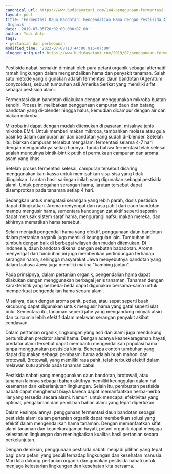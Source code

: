 ```yaml
---
canonical_url: https://www.budidayatani.com/144-penggunaan-fermentasi
layout: post
title: 'Fermentasi Daun Bandotan: Pengendalian Hama dengan Pestisida Alami dalam Pertanian
 Organik'
date: '2019-07-05T20:02:00.000+07:00'
author: Yudi Anto
tags:
- pertanian dan perkebunan
modified_time: '2023-07-08T13:44:00.916+07:00'
blogger_orig_url: https://www.budidayatani.com/2019/07/penggunaan-fermentasi-daun-bandotan.html
---
```


Pestisida nabati semakin diminati oleh para petani organik sebagai alternatif ramah lingkungan dalam mengendalikan hama dan penyakit tanaman. Salah satu metode yang digunakan adalah fermentasi daun bandotan (Ageratum conyzoides), sebuah tumbuhan asli Amerika Serikat yang memiliki sifat sebagai pestisida alami.

Fermentasi daun bandotan dilakukan dengan menggunakan mikroba buatan sendiri. Proses ini melibatkan penggunaan campuran daun dan batang bandotan yang di-blender hingga halus, kemudian dicampur dengan air dan biakan mikroba.

Mikroba ini dapat dengan mudah ditemukan di pasaran, misalnya jenis mikroba EM4. Untuk memberi makan mikroba, tambahkan molase atau gula pasir ke dalam campuran air dan bandotan yang sudah di-blender. Setelah itu, biarkan campuran tersebut mengalami fermentasi selama 4-7 hari dengan mengaduknya setiap harinya. Tanda bahwa fermentasi telah selesai adalah munculnya bintik-bintik putih di permukaan campuran dan aroma asam yang khas.

Setelah proses fermentasi selesai, campuran tersebut disaring menggunakan kain kassa untuk memisahkan sisa-sisa yang tidak diinginkan. Larutan hasil saringan inilah yang digunakan sebagai pestisida alami. Untuk pencegahan serangan hama, larutan tersebut dapat disemprotkan pada tanaman setiap 4 hari.

Sedangkan untuk mengatasi serangan yang lebih parah, dosis pestisida dapat ditingkatkan. Aroma menyengat dan rasa pahit dari daun bandotan mampu mengusir hama, sementara kandungan zat aktif seperti saponin dapat merusak sistem saraf hama, mengurangi nafsu makan mereka, dan akhirnya mematikan hama tersebut.

Selain menjadi pengendali hama yang efektif, penggunaan daun bandotan dalam pertanian organik juga memiliki keunggulan lain. Tumbuhan ini tumbuh dengan baik di berbagai wilayah dan mudah ditemukan. Di Indonesia, daun bandotan dikenal dengan sebutan babadotan. Aroma menyengat dari tumbuhan ini juga memberikan perlindungan terhadap serangan hama, sehingga masyarakat Jawa menyebutnya bandotan yang dalam bahasa Jawa juga memiliki makna "kambing jantan".

Pada prinsipnya, dalam pertanian organik, pengendalian hama dapat dilakukan dengan menggunakan berbagai jenis tanaman. Tanaman dengan karakteristik yang berbeda-beda dapat digunakan bersama-sama untuk memperkuat pengendalian hama secara alami.

Misalnya, daun dengan aroma pahit, pedas, atau sepat seperti buah kecubung dapat digunakan untuk mengusir hama yang gatal seperti ulat bulu. Sementara itu, tanaman seperti jahe yang mengandung minyak atsiri dan curcumin lebih efektif dalam melawan serangan penyakit akibat cendawan.

Dalam pertanian organik, lingkungan yang asri dan alami juga mendukung pertumbuhan predator alami hama. Dengan adanya keanekaragaman hayati, predator alami tersebut dapat membantu mengendalikan populasi hama tanpa menggunakan pestisida kimia. Beberapa contoh tumbuhan yang dapat digunakan sebagai pembasmi hama adalah buah mahoni dan brotowali. Brotowali, yang memiliki rasa pahit, telah terbukti efektif dalam melawan kutu aphids pada tanaman cabai.

Pestisida nabati yang menggunakan daun bandotan, brotowali, atau tanaman lainnya sebagai bahan aktifnya memiliki keunggulan dalam hal keamanan dan keberlanjutan lingkungan. Selain itu, pembuatan pestisida nabati dapat menghemat biaya karena dapat memanfaatkan herba-herba liar yang tersedia secara alami. Namun, untuk mencapai efektivitas yang optimal, pengalaman dan pemilihan bahan alami yang tepat diperlukan.

Dalam kesimpulannya, penggunaan fermentasi daun bandotan sebagai pestisida alami dalam pertanian organik dapat memberikan solusi yang efektif dalam mengendalikan hama tanaman. Dengan memanfaatkan sifat alami tanaman dan keanekaragaman hayati, petani organik dapat menjaga kelestarian lingkungan dan meningkatkan kualitas hasil pertanian secara berkelanjutan.

Dengan demikian, penggunaan pestisida nabati menjadi pilihan yang tepat bagi para petani yang peduli terhadap lingkungan dan kesehatan manusia. Mari kita dukung pertanian organik dan gunakan pestisida nabati untuk menjaga kelestarian lingkungan dan kesehatan kita bersama.

